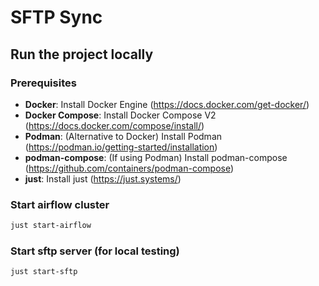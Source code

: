 # SFTP Sync

## Run the project locally

### Prerequisites
- **Docker**: Install Docker Engine (https://docs.docker.com/get-docker/)
- **Docker Compose**: Install Docker Compose V2 (https://docs.docker.com/compose/install/)
- **Podman**: (Alternative to Docker) Install Podman (https://podman.io/getting-started/installation)
- **podman-compose**: (If using Podman) Install podman-compose (https://github.com/containers/podman-compose)
- **just**: Install just (https://just.systems/)

### Start airflow cluster
```bash
just start-airflow
```

### Start sftp server (for local testing)
```bash
just start-sftp
```
